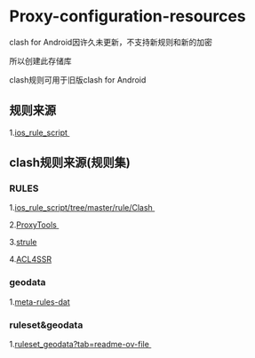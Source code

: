 # Proxy-configuration-resources 
clash for Android因许久未更新，不支持新规则和新的加密

所以创建此存储库

clash规则可用于旧版clash for Android
## 规则来源
1.[ios_rule_script ](https://github.com/blackmatrix7/ios_rule_script) 
## clash规则来源(规则集)
### RULES 
1.[ios_rule_script/tree/master/rule/Clash ](https://github.com/blackmatrix7/ios_rule_script/tree/master/rule/Clash)

2.[ProxyTools ](https://github.com/mphin/ProxyTools)

3.[strule](https://whatshub.top/strule)

4.[ACL4SSR](https://github.com/ACL4SSR/ACL4SSR)
### geodata
1.[meta-rules-dat](https://github.com/MetaCubeX/meta-rules-dat)
### ruleset&geodata  
1.[ruleset_geodata?tab=readme-ov-file ](https://github.com/DustinWin/ruleset_geodata?tab=readme-ov-file)

